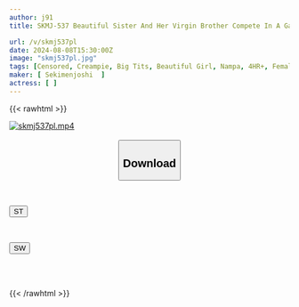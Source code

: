 ```yaml
---
author: j91
title: SKMJ-537 Beautiful Sister And Her Virgin Brother Compete In A Game Of Rock-paper-scissors With A Big Prize!? 2 "There's No Way I'd Be Excited By My Sister!" Says The Virgin Brother, But He Gets A Rock-hard Erection And Gets Horny, And The Sister Also Gets Blushing And Horny At Her Brother's Huge Dick (^^;) A Close Sister And Brother Deflowering Creampie Special

url: /v/skmj537pl
date: 2024-08-08T15:30:00Z
image: "skmj537pl.jpg"
tags: [Censored, Creampie, Big Tits, Beautiful Girl, Nampa, 4HR+, Female College Student, Incest, Sister, Virgin Man	]
maker: [ Sekimenjoshi  ]
actress: [ ]
---
```



{{< rawhtml >}}

<div class="video" data-videoid="jYd2mvkZbwszX66">
    <a href="javascript:;">
        <img src="/v/skmj537pl/skmj537pl.jpg" width="WIDTH" height="HEIGHT" alt="skmj537pl.mp4" loading="lazy">
    </a>
</div>

<script type="text/javascript" src="https://j91.asia/asset/on-demand-st.js"></script>

<br>
  <link rel="stylesheet" href="https://j91.asia/asset/bs5.css">
  
  <center>
  <button class="btn btn-primary" type="button" data-bs-toggle="collapse" data-bs-target=".multi-collapse" aria-expanded="false" aria-controls="multiCollapseExample1 multiCollapseExample2"><h2>Download</h2></button></center>
</p>
<div class="row">
  <div class="col">
    <div class="collapse multi-collapse" id="multiCollapseExample1">
      <div class="card card-body">
	      	      <br>
<div class="buttons">  
<p><a href="/v/skmj537pl/st.html" target="_blank"><button class="btn-hover color-3"><i class="fa fa-download"></i> ST</button></a></p></div>
    </div>
  </div>
</div>
  <div class="col">
    <div class="collapse multi-collapse" id="multiCollapseExample2">
      <div class="card card-body">
	      <br>
<div class="buttons">
<p><a href="/v/skmj537pl/sw.html" target="_blank"><button class="btn-hover color-2"><i class="fa fa-download"></i> SW</button></a></p></div>
<br><br>
      </div>
    </div>
  </div>
</div>

{{< /rawhtml >}}